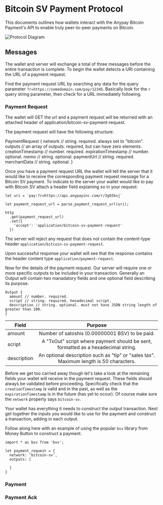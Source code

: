 # Bitcoin SV Payment Protocol

This documents outlines how wallets interact with the Anypay Bitcoin Payment's API to enable truly peer-to-peer payments on Bitcoin.

![Protocol  Diagram](https://bico.media/4152ca1152fd13e4ed170347c0aa94ae8c0f5d674c10b0e5af814fe816964cf1)

## Messages

The wallet and server will exchange a total of three messages before
the entire transaction is complete. To begin the wallet detects a URI
containing the URL of a payment request. 

Find the payment request URL by searching any data for the query
parameter `?r=https://somedomain.com/pay/12345`. Basically look for
the `r` query string parameter, then check for a URL immediately
following.

### Payment Request

The wallet will GET the url and a payment request will be returned with an attached header of application/bitcoin-sv-payment-request.

The payment request will have the following structure:

PaymentRequest {
    network // string. required. always set to "bitcoin".
    outputs // an array of outputs. required, but can have zero elements.
    creationTimestamp // number. required.
    expirationTimestamp // number. optional.
    memo // string. optional.
    paymentUrl // string. required.
    merchantData // string. optional.
}

Once you have a payment request URL the wallet will tell the server
that it would like to receive the corresponding payment request message
for a Bitcoin SV payment. To indicate to the server your wallet would
like to pay with Bitcoin SV attach a header field explaining so in
your request:

```
let uri = `pay:?r=https://api.anypayinc.com/r/3g93ksj`

let payment_request_url = parse_payment_request_url(uri);

http
  .get(payment_request_url)
  .set({
    'accept': 'application/bitcoin-sv-payment-request'
  })
```

The server will reject any request that does not contain the content-type
header `application/bitcoin-sv-payment-request`.

Upon successful response your wallet will see that the response contains
the header content type `application/payment-request`. 

Now for the details of the payment request. Our server will require
one or more specific outputs to be included in your transaction.
Generally an Output will contain two manadatory fields and one optional
field describing its purpose.

```
Output {
  amount // number. required.
  script // string. required. hexadecimal script.
  description // string. optional. must not have JSON string length of greater than 100.
}
```

| Field        | Purpose           |
| ------------- |:-------------:|
| amount      | Number of satoshis (0.00000001 BSV) to be paid.
| script      | A "TxOut" script where payment should be sent, formatted as a hexadecimal string.
| description | An optional description such as "tip" or "sales tax". Maximum length is 50 characters.

Before we get too carried away though let's take a look at the remaining fields
your wallet will receive in the payment request. These fields should always be validated
before proceeding. Specifically check that the `creationTimestamp` is valid and in
the past, as well as the `expirationTimestamp` is in the future (has yet to occur).
Of course make sure the `network` property says `bitcoin-sv`.

Your wallet has everything it needs to construct the output transaction.
Next get together the inputs you would like to use for the payment and
construct a transaction, adding in each output.

Follow along here with an example of using the popular `bsv` library from Money Button
to construct a payment.

```
import * as bsv from 'bsv';

let payment_request = {
  network: 'bitcoin-sv',
  outputs: [

  ]
}

```

### Payment

### Payment Ack

